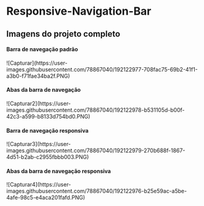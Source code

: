 ﻿# Responsive-Navigation-Bar
<h2> Imagens do projeto completo </h2>

<h4>Barra de navegação padrão</h4>
![Capturar](https://user-images.githubusercontent.com/78867040/192122977-708fac75-69b2-41f1-a3b0-f71fae34ba2f.PNG)

<h4>Abas da barra de navegação</h4>
![Capturar2](https://user-images.githubusercontent.com/78867040/192122978-b531105d-b00f-42c3-a599-b8133d754bd0.PNG)

<h4>Barra de navegação responsiva</h4>
![Capturar3](https://user-images.githubusercontent.com/78867040/192122979-270b688f-1867-4d51-b2ab-c2955fbbb003.PNG)

<h4>Abas da barra de navegação responsiva</h4>
![Capturar4](https://user-images.githubusercontent.com/78867040/192122976-b25e59ac-a5be-4afe-98c5-e4aca201fafd.PNG)
